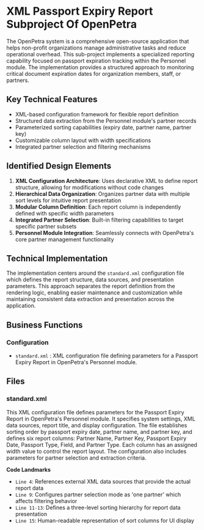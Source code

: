 # XML Passport Expiry Report Subproject Of OpenPetra

The OpenPetra system is a comprehensive open-source application that helps non-profit organizations manage administrative tasks and reduce operational overhead. This sub-project implements a specialized reporting capability focused on passport expiration tracking within the Personnel module. The implementation provides a structured approach to monitoring critical document expiration dates for organization members, staff, or partners.

## Key Technical Features

- XML-based configuration framework for flexible report definition
- Structured data extraction from the Personnel module's partner records
- Parameterized sorting capabilities (expiry date, partner name, partner key)
- Customizable column layout with width specifications
- Integrated partner selection and filtering mechanisms

## Identified Design Elements

1. **XML Configuration Architecture**: Uses declarative XML to define report structure, allowing for modifications without code changes
2. **Hierarchical Data Organization**: Organizes partner data with multiple sort levels for intuitive report presentation
3. **Modular Column Definition**: Each report column is independently defined with specific width parameters
4. **Integrated Partner Selection**: Built-in filtering capabilities to target specific partner subsets
5. **Personnel Module Integration**: Seamlessly connects with OpenPetra's core partner management functionality

## Technical Implementation

The implementation centers around the `standard.xml` configuration file which defines the report structure, data sources, and presentation parameters. This approach separates the report definition from the rendering logic, enabling easier maintenance and customization while maintaining consistent data extraction and presentation across the application.

## Business Functions

### Configuration
- `standard.xml` : XML configuration file defining parameters for a Passport Expiry Report in OpenPetra's Personnel module.

## Files
### standard.xml

This XML configuration file defines parameters for the Passport Expiry Report in OpenPetra's Personnel module. It specifies system settings, XML data sources, report title, and display configuration. The file establishes sorting order by passport expiry date, partner name, and partner key, and defines six report columns: Partner Name, Partner Key, Passport Expiry Date, Passport Type, Field, and Partner Type. Each column has an assigned width value to control the report layout. The configuration also includes parameters for partner selection and extraction criteria.

 **Code Landmarks**
- `Line 4`: References external XML data sources that provide the actual report data
- `Line 9`: Configures partner selection mode as 'one partner' which affects filtering behavior
- `Line 11-13`: Defines a three-level sorting hierarchy for report data presentation
- `Line 15`: Human-readable representation of sort columns for UI display

[Generated by the Sage AI expert workbench: 2025-03-30 02:22:57  https://sage-tech.ai/workbench]: #